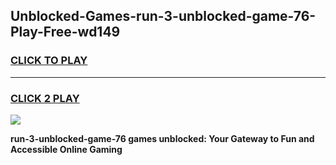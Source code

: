 
## Unblocked-Games-run-3-unblocked-game-76-Play-Free-wd149
<h3>
<a href="https://premium76.site?title=run-3-unblocked-game-76&ref=18A">CLICK TO PLAY</a></h3>
<hr>

<h3>
<a href="https://premium76.site?title=run-3-unblocked-game-76&ref=18A">CLICK 2 PLAY</a>
  
</h3>

<a href="https://premium76.site?title=run-3-unblocked-game-76&ref=18A"><img src="https://clearcache.store/games.png"></a>


**run-3-unblocked-game-76 games unblocked: Your Gateway to Fun and Accessible Online Gaming**
